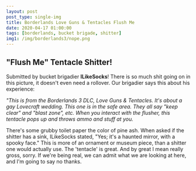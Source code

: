 ```yaml
---
layout: post
post_type: single-img
title: Borderlands Love Guns & Tentacles Flush Me
date: 2020-04-17 01:00:00
tags: [borderlands, bucket brigade, shitter]
img1: /img/borderlands3/nope.png
---
```

## "Flush Me" Tentacle Shitter!

Submitted by bucket brigadier **ILikeSocks**! There is so much shit going on in this picture, it doesn't even need a rollover. Our brigadier says this about his experience:

*"This is from the Borderlands 3 DLC, Love Guns & Tentacles. It's about a gay Lovecraft wedding. This one is in the safe area. They all say "keep clear" and "blast zone", etc. When you interact with the flusher, this tentacle pops up and throws ammo and stuff at you.*

There's some grubby toilet paper the color of pine ash. When asked if the shitter has a sink, ILikeSocks stated, "Yes; it's a haunted mirror, with a spooky face." This is more of an ornament or museum piece, than a shitter one would actually use. The 'tentacle' is great. And by great I mean really gross, sorry. If we're being real, we can admit what we are looking at here, and I'm going to say no thanks. 
